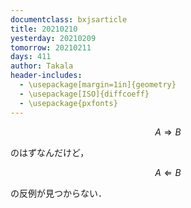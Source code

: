```yaml
---
documentclass: bxjsarticle
title: 20210210
yesterday: 20210209
tomorrow: 20210211
days: 411
author: Takala
header-includes:
  - \usepackage[margin=1in]{geometry}
  - \usepackage[ISO]{diffcoeff}
  - \usepackage{pxfonts}
---
```



$$ A \Rightarrow B $$

のはずなんだけど，

$$ A \Leftarrow B $$

の反例が見つからない．